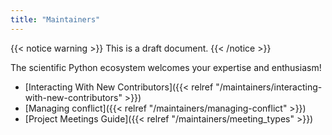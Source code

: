 ```yaml
---
title: "Maintainers"
---
```


{{< notice warning >}}
This is a draft document.
{{< /notice >}}

The scientific Python ecosystem welcomes your expertise and enthusiasm!

- [Interacting With New Contributors]({{< relref "/maintainers/interacting-with-new-contributors" >}})
- [Managing conflict]({{< relref "/maintainers/managing-conflict" >}})
- [Project Meetings Guide]({{< relref "/maintainers/meeting_types" >}})

